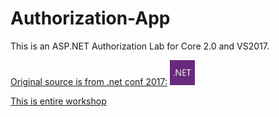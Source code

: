 # Authorization-App
This is an ASP.NET Authorization Lab for Core 2.0 and VS2017.

[Original source is from .net conf 2017:](https://channel9.msdn.com/Events/dotnetConf/2017/T324) <img src="./misc/dotnet.png" width="40">


[This is entire workshop](https://github.com/blowdart/AspNetAuthorizationWorkshop/tree/core2)

